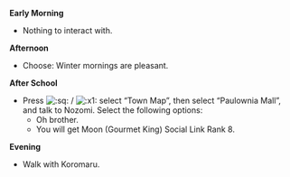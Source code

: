 **Early Morning**

- Nothing to interact with.

**Afternoon**

- Choose: Winter mornings are pleasant.

**After School**

- Press ![:sq:](/assets/square.png) / ![:x1:](/assets/x1.png) select “Town Map”, then select “Paulownia Mall”, and talk to Nozomi. Select the following options:
  - Oh brother.
  - You will get Moon (Gourmet King) Social Link Rank 8.

**Evening**

- Walk with Koromaru.
